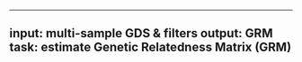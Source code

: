 -----
input: multi-sample GDS & filters
output: GRM
task: estimate Genetic Relatedness Matrix (GRM)
-----
